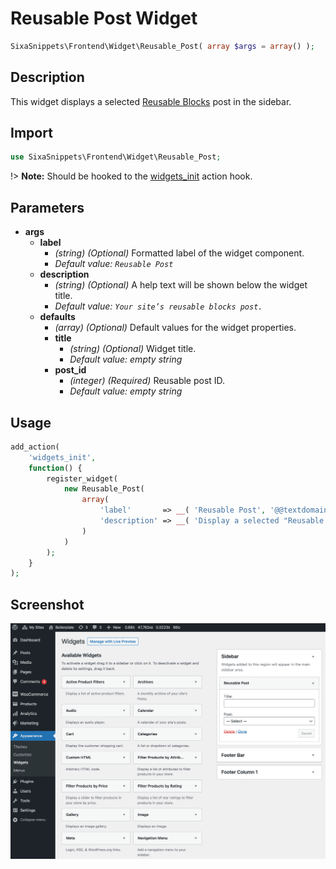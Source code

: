# Reusable Post Widget

```php
SixaSnippets\Frontend\Widget\Reusable_Post( array $args = array() );
```

## Description

This widget displays a selected [Reusable Blocks](https://wordpress.org/news/2021/02/gutenberg-tutorial-reusable-blocks/) post in the sidebar.

## Import

```php 
use SixaSnippets\Frontend\Widget\Reusable_Post;
```

!> **Note:** Should be hooked to the [widgets_init](http://developer.wordpress.org/reference/hooks/widgets_init/) action hook.

## Parameters

- **args**
    - **label**
        - *(string) (Optional)* Formatted label of the widget component.
		- *Default value: `Reusable Post`*
	- **description**
        - *(string) (Optional)* A help text will be shown below the widget title.
		- *Default value: `Your site’s reusable blocks post.`*
	- **defaults**
		- *(array) (Optional)* Default values for the widget properties.
		- **title**
			- *(string) (Optional)* Widget title.
			- *Default value: empty string*
		- **post_id**
			- *(integer) (Required)* Reusable post ID.
			- *Default value: empty string*

## Usage

```php
add_action(
	'widgets_init',
	function() {
		register_widget(
			new Reusable_Post(
				array(
					'label'       => __( 'Reusable Post', '@@textdomain' ),
					'description' => __( 'Display a selected "Reusable Blocks" post in your sidebar.', '@@textdomain' ),
				)
			)
		);
	}
);
```

## Screenshot

![](../../assets/reusable-post-widget.png ':size=30%')